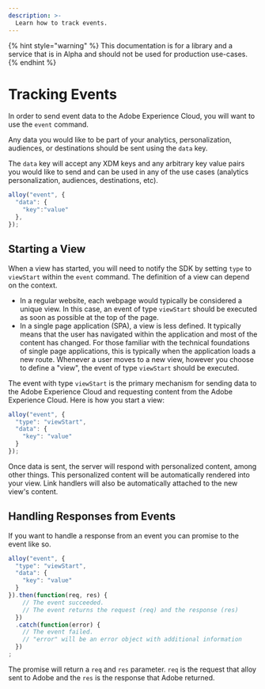 ```yaml
---
description: >-
  Learn how to track events. 
---
```


{% hint style="warning" %}
This documentation is for a library and a service that is in Alpha and should not be used for production use-cases. 
{% endhint %}

# Tracking Events

In order to send event data to the Adobe Experience Cloud, you will want to use the `event` command.

Any data you would like to be part of your analytics, personalization, audiences, or destinations should be sent using the `data` key.

The `data` key will accept any XDM keys and any arbitrary key value pairs you would like to send and can be used in any of the use cases \(analytics personalization, audiences, destinations, etc\).

```javascript
alloy("event", {
  "data": {
    "key":"value"
  },
});
```

## Starting a View

When a view has started, you will need to notify the SDK by setting `type` to `viewStart` within the `event` command. The definition of a view can depend on the context.

* In a regular website, each webpage would typically be considered a unique view. In this case, an event of type `viewStart` should be executed as soon as possible at the top of the page.
* In a single page application \(SPA\), a view is less defined. It typically means that the user has navigated within the application and most of the content has changed. For those familiar with the technical foundations of single page applications, this is typically when the application loads a new route. Whenever a user moves to a new view, however you choose to define a "view", the event of type `viewStart` should be executed.

The event with type `viewStart` is the primary mechanism for sending data to the Adobe Experience Cloud and requesting content from the Adobe Experience Cloud. Here is how you start a view:

```javascript
alloy("event", {
  "type": "viewStart",
  "data": {
    "key": "value"
  }
});
```

Once data is sent, the server will respond with personalized content, among other things. This personalized content will be automatically rendered into your view. Link handlers will also be automatically attached to the new view's content.

## Handling Responses from Events

If you want to handle a response from an event you can promise to the event like so. 

```javascript
alloy("event", {
  "type": "viewStart",
  "data": {
    "key": "value"
  }
}).then(function(req, res) {
    // The event succeeded.
    // The event returns the request (req) and the response (res)
  })
  .catch(function(error) {
    // The event failed.
    // "error" will be an error object with additional information
  })
;
```

The promise will return a `req` and `res` parameter. `req` is the request that alloy sent to Adobe and the `res` is the response that Adobe returned. 